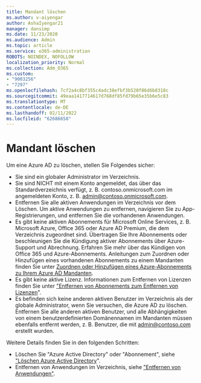 ```yaml
---
title: Mandant löschen
ms.author: v-aiyengar
author: AshaIyengar21
manager: dansimp
ms.date: 11/23/2020
ms.audience: Admin
ms.topic: article
ms.service: o365-administration
ROBOTS: NOINDEX, NOFOLLOW
localization_priority: Normal
ms.collection: Adm_O365
ms.custom:
- "9003256"
- "7297"
ms.openlocfilehash: 7cf2a4c8bf355c4adc38efbf3b520f86d6b8318c
ms.sourcegitcommit: 49eaa1417714617d768df85fd79b65e35b6e5c83
ms.translationtype: MT
ms.contentlocale: de-DE
ms.lasthandoff: 02/11/2022
ms.locfileid: "62686658"
---
```

# <a name="delete-tenant"></a>Mandant löschen

Um eine Azure AD zu löschen, stellen Sie Folgendes sicher:
- Sie sind ein globaler Administrator im Verzeichnis.
- Sie sind NICHT mit einem Konto angemeldet, das über das Standardverzeichnis verfügt, z. B. contoso.onmicrosoft.com im angemeldeten Konto, z. B. admin@contoso.onmicrosoft.com.
- Entfernen Sie alle aktiven Anwendungen im Verzeichnis vor dem Löschen. Um aktive Anwendungen zu entfernen, navigieren Sie zu App-Registrierungen, und entfernen Sie die vorhandenen Anwendungen.
- Es gibt keine aktiven Abonnements für Microsoft Online Services, z. B. Microsoft Azure, Office 365 oder Azure AD Premium, die dem Verzeichnis zugeordnet sind. Übertragen Sie Ihre Abonnements oder beschleunigen Sie die Kündigung aktiver Abonnements über Azure-Support und Abrechnung. Erfahren Sie mehr über das Kündigen von Office 365 und Azure-Abonnements. Anleitungen zum Zuordnen oder Hinzufügen eines vorhandenen Abonnements zu einem Mandanten finden Sie unter [Zuordnen oder Hinzufügen eines Azure-Abonnements zu Ihrem Azure AD Mandanten](https://docs.microsoft.com/azure/active-directory/fundamentals/active-directory-how-subscriptions-associated-directory).
- Es gibt keine aktive Lizenz. Informationen zum Entfernen von Lizenzen finden Sie unter ["Entfernen von Abonnements zum Entfernen von Lizenzen](https://docs.microsoft.com/azure/active-directory/enterprise-users/directory-delete-howto#delete-a-subscription)".
- Es befinden sich keine anderen aktiven Benutzer im Verzeichnis als der globale Administrator, wenn Sie versuchen, die Azure AD zu löschen. Entfernen Sie alle anderen aktiven Benutzer, und alle Abhängigkeiten von einem benutzerdefinierten Domänennamen im Mandanten müssen ebenfalls entfernt werden, z. B. Benutzer, die mit admin@contoso.com erstellt wurden.

Weitere Details finden Sie in den folgenden Schritten:
- Löschen Sie "Azure Active Directory" oder "Abonnement", siehe ["Löschen Azure Active Directory](https://docs.microsoft.com/azure/active-directory/users-groups-roles/directory-delete-howto)".
- Entfernen von Anwendungen im Verzeichnis, siehe ["Entfernen von Anwendungen"](https://docs.microsoft.com/azure/active-directory/develop/quickstart-remove-app). 
